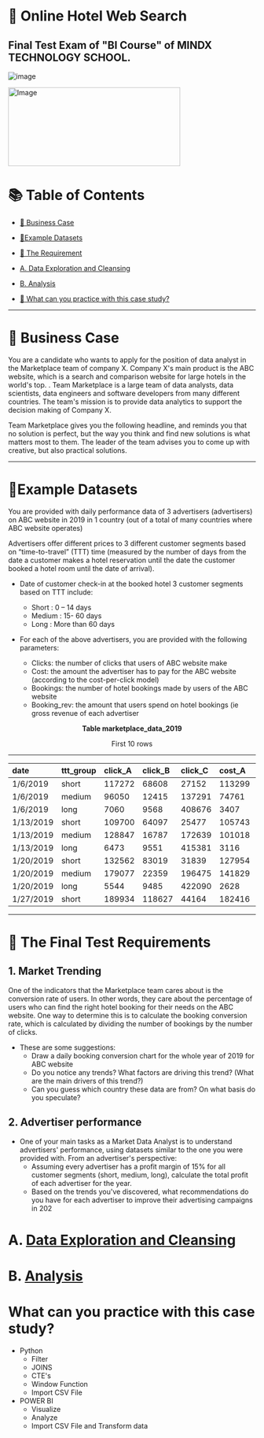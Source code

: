 # 🏨 Online Hotel Web Search 
## Final Test Exam of "BI Course"  of MINDX TECHNOLOGY SCHOOL.

![image](https://user-images.githubusercontent.com/101379141/201806216-c1121751-d0b9-4c77-be8d-f6d8568d7d7a.png)

 <img src="https://user-images.githubusercontent.com/101379141/201035143-6f1af4fe-4169-4074-8287-6790d88803db.png" alt="Image" width="350" height="160">


# :books: Table of Contents <!-- omit in toc -->

- [:briefcase: Business Case](#briefcase-business-case)
- [:bookmark_tabs:Example Datasets](#bookmark_tabsexample-datasets)
- [:triangular_flag_on_post: The Requirement](#triangular_flag_on_post-the-final-test-requirements)
- [A. Data Exploration and Cleansing](#a-data-exploration-and-cleansing)
- [B. Analysis](#b-analysis)

- [📃 What can you practice with this case study?](#what-can-you-practice-with-this-case-study)

---

# :briefcase: Business Case


You are a candidate who wants to apply for the position of data analyst in the Marketplace team of company X. Company X's main product is the ABC website, which is a search and comparison website for large hotels in the world's top. . Team Marketplace is a large team of data analysts, data scientists, data engineers and software developers from many different countries. The team's mission is to provide data analytics to support the decision making of Company X.

Team Marketplace gives you the following headline, and reminds you that no solution is perfect, but the way you think and find new solutions is what matters most to them. The leader of the team advises you to come up with creative, but also practical solutions.

---

# :bookmark_tabs:Example Datasets

You are provided with daily performance data of 3 advertisers (advertisers) on ABC website in 2019 in 1 country (out of a total of many countries where ABC website operates)

Advertisers offer different prices to 3 different customer segments based on “time-to-travel” (TTT) time (measured by the number of days from the date a customer makes a hotel reservation until the date the customer booked a hotel room until the date of arrival). 
- Date of customer check-in at the booked hotel 3 customer segments based on TTT include:
  - Short : 0 – 14 days
  - Medium : 15- 60 days
  - Long : More than 60 days
  
- For each of the above advertisers, you are provided with the following parameters:
  - Clicks: the number of clicks that users of ABC website make
  - Cost: the amount the advertiser has to pay for the ABC website (according to the cost-per-click model)
  - Bookings: the number of hotel bookings made by users of the ABC website
  - Booking_rev: the amount that users spend on hotel bookings (ie gross revenue of each advertiser

<div align="center">

**Table marketplace_data_2019** 

<div align="center">
First 10 rows

---
|date|ttt_group|click_A|click_B|click_C|cost_A|cost_B|cost_C|bookings_A|bookings_B|bookings_C|booking_rev_A|booking_rev_B|booking_rev_C|
|:----|:-----|:----|:----|:----|:----|:----|:----|:----|:----|:----|:----|:----|:----|
1/6/2019|short|117272|68608|27152|113299|61987|21848|5664|2651|1311|864767|423745|197976|
1/6/2019|medium|96050|12415|137291|74761|7483|111740|3738|386|5343|565066|60799|812847|
1/6/2019|long|7060|9568|408676|3407|4796|327505|170|184|9813|27480|27867|1506297|
1/13/2019|short|109700|64097|25477|105743|57771|20462|5277|2467|1225|794086|387316|193915|
1/13/2019|medium|128847|16787|172639|101018|10201|140393|5049|526|6766|795529|80124|1020371|
1/13/2019|long|6473|9551|415381|3116|4827|336438|155|183|9944|24288|29623|1495347|
1/20/2019|short|132562|83019|31839|127954|75580|25714|6364|3189|1529|985840|500023|232915|
1/20/2019|medium|179077|22359|196475|141829|13653|157422|7071|706|7758|1136687|108024|1174109|
1/20/2019|long|5544|9485|422090|2628|4809|343933|131|180|9999|21043|27102|1579326|
1/27/2019|short|189934|118627|44164|182416|107422|35346|9117|4556|2120|1408158|719603|333481|

</div>
</div>



---

# :triangular_flag_on_post: The Final Test Requirements
## 1.	Market Trending
One of the indicators that the Marketplace team cares about is the conversion rate of users. In other words, they care about the percentage of users who can find the right hotel booking for their needs on the ABC website. One way to determine this is to calculate the booking conversion rate, which is calculated by dividing the number of bookings by the number of clicks.

- These are some suggestions:
  - Draw a daily booking conversion chart for the whole year of 2019 for ABC website
  - Do you notice any trends? What factors are driving this trend? (What are the main drivers of this trend?)
  - Can you guess which country these data are from? On what basis do you speculate?

## 2.	Advertiser performance
- One of your main tasks as a Market Data Analyst is to understand advertisers' performance, using datasets similar to the one you were provided with. From an advertiser's perspective:
  - Assuming every advertiser has a profit margin of 15% for all customer segments (short, medium, long), calculate the total profit of each advertiser for the year.
  - Based on the trends you've discovered, what recommendations do you have for each advertiser to improve their advertising campaigns in 202


# A. [Data Exploration and Cleansing]()


# B. [Analysis]()


# What can you practice with this case study?
- Python
  - Filter
  - JOINS
  - CTE's
  - Window Function
  - Import CSV File
- POWER BI
  - Visualize
  - Analyze
  - Import CSV File and Transform data

